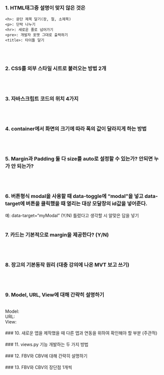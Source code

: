 ### 1. HTML태그중 설명이 맞지 않은 것은
~~~
<h>: 문단 제목 달기(장, 절, 소제목)
<p>: 단락 나누기
<hr>: 새로운 줄로 넘어가기
<pre>: 개발자 포맷 그대로 출력하기
<title>: 타이틀 달기
~~~
</br></br>
### 2. CSS를 외부 스타일 시트로 불러오는 방법 2개
</br></br>
### 3. 자바스크립트 코드의 위치 4가지
</br></br>
### 4. container에서 화면의 크기에 따라 폭의 값이 달라지게 하는 방법
</br></br>
### 5. Margin과 Padding 둘 다 size를 auto로 설정할 수 있는가? 안되면 누가 안 되는가?
</br></br>
### 6. 버튼형식 modal을 사용할 때 data-toggle에 “modal”을 넣고 data-target에 버튼을 클릭했을 때 열리는 대상 모달창의 id값을 넣어준다.
예: data-target=“myModal”
(Y/N) 틀렸다고 생각할 시 알맞은 답을 넣기
</br></br>
### 7. 카드는 기본적으로 margin을 제공한다? (Y/N)
</br></br>
### 8. 장고의 기본동작 원리 (대충 강의에 나온 MVT 보고 쓰기)
</br></br>
### 9. Model, URL, View에 대해 간략히 설명하기
</br>
Model:
</br>
URL:
</br>
View:
</br></br>
### 10. 새로운 앱을 제작했을 때 다른 앱과 연동을 위하여 확인해야 할 부분 (주관적)
</br></br>
### 11. views.py 기능 개발하는 두 가지 방법
</br></br>
### 12. FBV와 CBV에 대해 간략히 설명하기
</br></br>
### 13. FBV와 CBV의 장단점 1개씩
</br></br>
